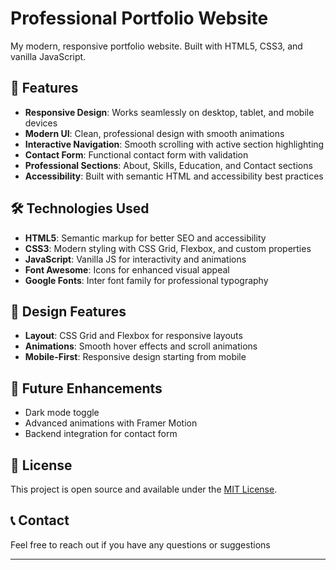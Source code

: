 # Professional Portfolio Website

My modern, responsive portfolio website. Built with HTML5, CSS3, and vanilla JavaScript.

## 🚀 Features

- **Responsive Design**: Works seamlessly on desktop, tablet, and mobile devices
- **Modern UI**: Clean, professional design with smooth animations
- **Interactive Navigation**: Smooth scrolling with active section highlighting
- **Contact Form**: Functional contact form with validation
- **Professional Sections**: About, Skills, Education, and Contact sections
- **Accessibility**: Built with semantic HTML and accessibility best practices

## 🛠️ Technologies Used

- **HTML5**: Semantic markup for better SEO and accessibility
- **CSS3**: Modern styling with CSS Grid, Flexbox, and custom properties
- **JavaScript**: Vanilla JS for interactivity and animations
- **Font Awesome**: Icons for enhanced visual appeal
- **Google Fonts**: Inter font family for professional typography

## 🎨 Design Features


- **Layout**: CSS Grid and Flexbox for responsive layouts
- **Animations**: Smooth hover effects and scroll animations
- **Mobile-First**: Responsive design starting from mobile

## 🎯 Future Enhancements

- Dark mode toggle
- Advanced animations with Framer Motion
- Backend integration for contact form

## 📄 License

This project is open source and available under the [MIT License](LICENSE).

## 📞 Contact

Feel free to reach out if you have any questions or suggestions

---